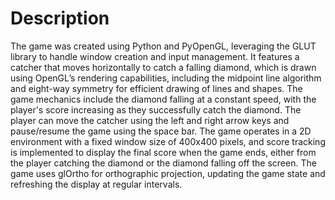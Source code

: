# Description


The game was created using Python and PyOpenGL, leveraging the GLUT library to handle window creation and input management. It features a catcher that moves horizontally to catch a falling diamond, which is drawn using OpenGL’s rendering capabilities, including the midpoint line algorithm and eight-way symmetry for efficient drawing of lines and shapes. The game mechanics include the diamond falling at a constant speed, with the player's score increasing as they successfully catch the diamond. The player can move the catcher using the left and right arrow keys and pause/resume the game using the space bar. The game operates in a 2D environment with a fixed window size of 400x400 pixels, and score tracking is implemented to display the final score when the game ends, either from the player catching the diamond or the diamond falling off the screen. The game uses glOrtho for orthographic projection, updating the game state and refreshing the display at regular intervals.

